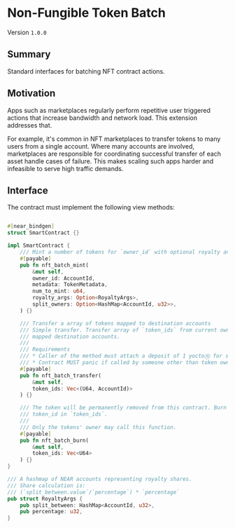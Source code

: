 # Non-Fungible Token Batch

Version `1.0.0`

## Summary

Standard interfaces for batching NFT contract actions.

## Motivation

Apps such as marketplaces regularly perform repetitive user triggered actions that increase bandwidth and network load.
This extension addresses that.

For example, it's common in NFT marketplaces to transfer tokens to many users from a single account. Where many accounts
are involved, marketplaces are responsible for coordinating successful transfer of each asset handle cases of failure.
This makes scaling such apps harder and infeasible to serve high traffic demands.


## Interface

The contract must implement the following view methods:

```rust

#[near_bindgen]
struct SmartContract {}

impl SmartContract {
    /// Mint a number of tokens for `owner_id` with optional royalty and split ownership shares.
    #[payable]
    pub fn nft_batch_mint(
        &mut self,
        owner_id: AccountId,
        metadata: TokenMetadata,
        num_to_mint: u64,
        royalty_args: Option<RoyaltyArgs>,
        split_owners: Option<HashMap<AccountId, u32>>,
    ) {}

    /// Transfer a array of tokens mapped to destination accounts
    /// Simple transfer. Transfer array of `token_ids` from current owner to
    /// mapped destination accounts.
    ///
    /// Requirements
    /// * Caller of the method must attach a deposit of 1 yoctoⓃ for security purposes
    /// * Contract MUST panic if called by someone other than token owner
    #[payable]
    pub fn nft_batch_transfer(
        &mut self, 
        token_ids: Vec<(U64, AccountId)>
    ) {}

    /// The token will be permanently removed from this contract. Burn each
    /// token_id in `token_ids`.
    ///
    /// Only the tokens' owner may call this function.
    #[payable]
    pub fn nft_batch_burn(
        &mut self, 
        token_ids: Vec<U64>
    ) {}
}

/// A hashmap of NEAR accounts representing royalty shares.
/// Share calculation is:
/// (`split_between.value`/`percentage`) * `percentage`
pub struct RoyaltyArgs {
    pub split_between: HashMap<AccountId, u32>,
    pub percentage: u32,
}
```
